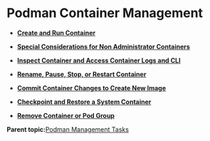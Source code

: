 <!--
SPDX-FileCopyrightText: 2023,2024 Oracle and/or its affiliates.
SPDX-License-Identifier: CC-BY-SA-4.0
-->
# Podman Container Management

-   **[Create and Run Container](../topics/podman_container_mgmt.md)**  

-   **[Special Considerations for Non Administrator Containers](../topics/podman_special_considerations.md)**  

-   **[Inspect Container and Access Container Logs and CLI](../topics/podman_container_inspect_access_cli.md)**  

-   **[Rename, Pause, Stop, or Restart Container](../topics/podman_container_rename_stop_start.md)**  

-   **[Commit Container Changes to Create New Image](../topics/podman_commit_changes.md)**  

-   **[Checkpoint and Restore a System Container](../topics/podman_container_checkpoint_restore.md)**  

-   **[Remove Container or Pod Group](../topics/podman_container_remove.md)**  


**Parent topic:**[Podman Management Tasks](../topics/cockpit-podman.md)

